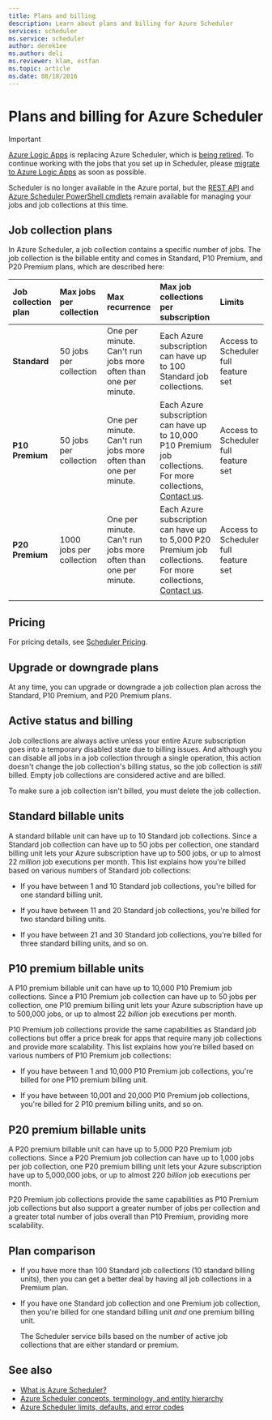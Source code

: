 ```yaml
---
title: Plans and billing
description: Learn about plans and billing for Azure Scheduler
services: scheduler
ms.service: scheduler
author: derek1ee
ms.author: deli
ms.reviewer: klam, estfan
ms.topic: article
ms.date: 08/18/2016
---
```


# Plans and billing for Azure Scheduler

> [!IMPORTANT]
> [Azure Logic Apps](../logic-apps/logic-apps-overview.md) is replacing Azure Scheduler, which is 
> [being retired](../scheduler/migrate-from-scheduler-to-logic-apps.md#retire-date). 
> To continue working with the jobs that you set up in Scheduler, please 
> [migrate to Azure Logic Apps](../scheduler/migrate-from-scheduler-to-logic-apps.md) as soon as possible. 
>
> Scheduler is no longer available in the Azure portal, but the [REST API](/rest/api/scheduler) 
> and [Azure Scheduler PowerShell cmdlets](scheduler-powershell-reference.md) remain available 
> for managing your jobs and job collections at this time.

## Job collection plans

In Azure Scheduler, a job collection contains a specific number of jobs. 
The job collection is the billable entity and comes in Standard, P10 Premium, 
and P20 Premium plans, which are described here: 

| Job collection plan | Max jobs per collection | Max recurrence | Max job collections per subscription | Limits | 
|:--- |:--- |:--- |:--- |:--- |
| **Standard** | 50 jobs per collection | One per minute. Can't run jobs more often than one per minute. | Each Azure subscription can have up to 100 Standard job collections. | Access to Scheduler full feature set | 
| **P10 Premium** | 50 jobs per collection | One per minute. Can't run jobs more often than one per minute. | Each Azure subscription can have up to 10,000 P10 Premium job collections. For more collections, <a href="mailto:wapteams@microsoft.com">Contact us</a>. | Access to Scheduler full feature set |
| **P20 Premium** | 1000 jobs per collection | One per minute. Can't run jobs more often than one per minute. | Each Azure subscription can have up to 5,000 P20 Premium job collections. For more collections, <a href="mailto:wapteams@microsoft.com">Contact us</a>. | Access to Scheduler full feature set |
|||||| 

## Pricing

For pricing details, see [Scheduler Pricing](https://azure.microsoft.com/pricing/details/scheduler/).

## Upgrade or downgrade plans

At any time, you can upgrade or downgrade a job collection 
plan across the Standard, P10 Premium, and P20 Premium plans.

## Active status and billing

Job collections are always active unless your entire Azure subscription 
goes into a temporary disabled state due to billing issues. And although 
you can disable all jobs in a job collection through a single operation, 
this action doesn't change the job collection's billing status, so the job 
collection is *still* billed. Empty job collections are considered active 
and are billed.

To make sure a job collection isn't billed, you must delete the job collection.

## Standard billable units

A standard billable unit can have up to 10 Standard job collections. 
Since a Standard job collection can have up to 50 jobs per collection, 
one standard billing unit lets your Azure subscription have up to 500 jobs, 
or up to almost 22 *million* job executions per month. This list explains 
how you're billed based on various numbers of Standard job collections:

* If you have between 1 and 10 Standard job collections, 
you're billed for one standard billing unit. 

* If you have between 11 and 20 Standard job collections, 
you're billed for two standard billing units. 

* If you have between 21 and 30 Standard job collections, 
you're billed for three standard billing units, and so on.

## P10 premium billable units

A P10 premium billable unit can have up to 10,000 P10 Premium job collections. 
Since a P10 Premium job collection can have up to 50 jobs per collection, 
one P10 premium billing unit lets your Azure subscription have up to 500,000 jobs, 
or up to almost 22 *billion* job executions per month. 

P10 Premium job collections provide the same capabilities 
as Standard job collections but offer a price break for apps 
that require many job collections and provide more scalability. 
This list explains how you're billed based on various 
numbers of P10 Premium job collections:

* If you have between 1 and 10,000 P10 Premium job collections, 
you're billed for one P10 premium billing unit. 

* If you have between 10,001 and 20,000 P10 Premium job collections, 
you're billed for 2 P10 premium billing units, and so on.

## P20 premium billable units

A P20 premium billable unit can have up to 5,000 P20 Premium job collections. 
Since a P20 Premium job collection can have up to 1,000 jobs per job collection, 
one P20 premium billing unit lets your Azure subscription have up to 5,000,000 jobs, 
or up to almost 220 *billion* job executions per month.

P20 Premium job collections provide the same capabilities 
as P10 Premium job collections but also support a greater 
number of jobs per collection and a greater total number 
of jobs overall than P10 Premium, providing more scalability.

## Plan comparison

* If you have more than 100 Standard job collections (10 standard billing units), 
then you can get a better deal by having all job collections in a Premium plan.

* If you have one Standard job collection and one Premium job collection, 
then you're billed for one standard billing unit *and* one premium billing unit.

  The Scheduler service bills based on the number of active 
  job collections that are either standard or premium.

## See also

* [What is Azure Scheduler?](scheduler-intro.md)
* [Azure Scheduler concepts, terminology, and entity hierarchy](scheduler-concepts-terms.md)
* [Azure Scheduler limits, defaults, and error codes](scheduler-limits-defaults-errors.md)